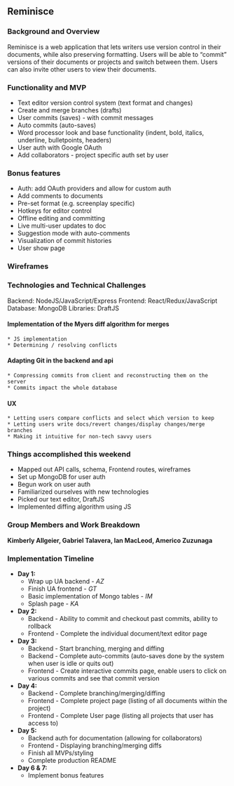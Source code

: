 ## Reminisce

### Background and Overview
Reminisce is a web application that lets writers use version control in their documents, while also preserving formatting. Users will be able to “commit” versions of their documents or projects and switch between them. Users can also invite other users to view their documents.

### Functionality and MVP

   * Text editor version control system (text format and changes)
   * Create and merge branches (drafts)
   * User commits (saves) - with commit messages
   * Auto commits (auto-saves)
   * Word processor look and base functionality (indent, bold, italics, underline, bulletpoints, headers)
   * User auth with Google OAuth
   * Add collaborators - project specific auth set by user

### Bonus features
   * Auth: add OAuth providers and allow for custom auth
   * Add comments to documents
   * Pre-set format (e.g. screenplay specific)
   * Hotkeys for editor control
   * Offline editing and committing
   * Live multi-user updates to doc
   * Suggestion mode with auto-comments
   * Visualization of commit histories
   * User show page

### Wireframes

### Technologies and Technical Challenges

Backend: NodeJS/JavaScript/Express
Frontend: React/Redux/JavaScript
Database: MongoDB
Libraries: DraftJS

  #### Implementation of the Myers diff algorithm for merges
    * JS implementation
    * Determining / resolving conflicts

  #### Adapting Git in the backend and api
    * Compressing commits from client and reconstructing them on the server
    * Commits impact the whole database

  #### UX
    * Letting users compare conflicts and select which version to keep
    * Letting users write docs/revert changes/display changes/merge branches
    * Making it intuitive for non-tech savvy users

 ### Things accomplished this weekend

   * Mapped out API calls, schema, Frontend routes, wireframes
   * Set up MongoDB for user auth
   * Begun work on user auth
   * Familiarized ourselves with new technologies
   * Picked our text editor, DraftJS
   * Implemented diffing algorithm using JS

### Group Members and Work Breakdown
  **Kimberly Allgeier, Gabriel Talavera, Ian MacLeod, Americo Zuzunaga**

### Implementation Timeline

  * **Day 1:**
     * Wrap up UA backend - *AZ*
     * Finish UA frontend - *GT*
     * Basic implementation of Mongo tables - *IM*
     * Splash page - *KA*
  *  **Day 2:**
     * Backend - Ability to commit and checkout past commits, ability to rollback
     * Frontend - Complete the individual document/text editor page
  * **Day 3:**
     * Backend - Start branching, merging and diffing
     * Backend - Complete auto-commits (auto-saves done by the system when user is idle or quits out)
     * Frontend - Create interactive commits page, enable users to click on various commits and see that commit version
  * **Day 4:**
     * Backend - Complete branching/merging/diffing
     * Frontend - Complete project page (listing of all documents within the project)
     * Frontend - Complete User page (listing all projects that user has access to)
  * **Day 5:**
     * Backend auth for documentation (allowing for collaborators)
     * Frontend - Displaying branching/merging diffs
     * Finish all MVPs/styling
     * Complete production README
  * **Day 6 & 7:**
     * Implement bonus features
